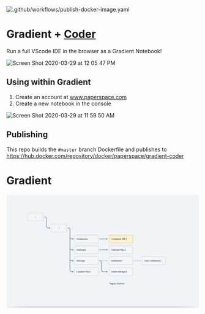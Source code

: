 ![.github/workflows/publish-docker-image.yaml](https://github.com/Paperspace/gradient-coder/workflows/.github/workflows/publish-docker-image.yaml/badge.svg)

# Gradient + [Coder](https://github.com/cdr/code-server)

Run a full VScode IDE in the browser as a Gradient Notebook! 

<img width="1572" alt="Screen Shot 2020-03-29 at 12 05 47 PM" src="https://user-images.githubusercontent.com/585865/77854092-1778ca00-71b6-11ea-989f-1ed50440020d.png">


## Using within Gradient

1. Create an account at www.paperspace.com
2. Create a new notebook in the console

<img width="734" alt="Screen Shot 2020-03-29 at 11 59 50 AM" src="https://user-images.githubusercontent.com/585865/77854131-5c9cfc00-71b6-11ea-8fe7-7a3356cf79a0.png">

## Publishing
This repo builds the `#master` branch Dockerfile and publishes to https://hub.docker.com/repository/docker/paperspace/gradient-coder



# Gradient

![VM File Structure](docs/image.png)